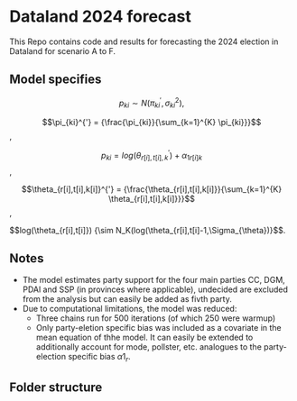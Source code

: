 # Dataland 2024 forecast
This Repo contains code and results for forecasting the 2024 election in Dataland for scenario A to F.

## Model specifies

$$p_{ki} {\sim N(\pi_{ki}^{'}, \sigma_{ki}^{2})},$$

$$\pi_{ki}^{'} = {\frac{\pi_{ki}}{\sum_{k=1}^{K} \pi_{ki}}}$$,

$$p_{ki} = { log(\theta_{r[i],t[i],k}^') + \alpha_{1r[i]k}}$$,

$$\theta_{r[i],t[i],k[i]}^{'} = {\frac{\theta_{r[i],t[i],k[i]}}{\sum_{k=1}^{K} \theta_{r[i],t[i],k[i]}}}$$,

$$log(\theta_{r[i],t[i]}) {\sim N_K(log(\theta_{r[i],t[i]-1,\Sigma_{\theta})}$$.

## Notes

- The model estimates party support for the four main parties CC, DGM, PDAl and SSP (in provinces where applicable), undecided are excluded from the analysis but can easily be added as fivth party.
- Due to computational limitations, the model was reduced:
    - Three chains run for 500 iterations (of which 250 were warmup)
    - Only party-eletion specific bias was included as a covariate in the mean equation of thhe model. It can easily be extended to additionally account for mode, pollster, etc. analogues to the party-election specific bias $\alpha1_{r}$.
 
## Folder structure


